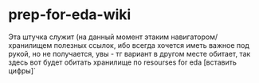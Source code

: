 # prep-for-eda-wiki
Эта штучка служит (на данный момент этаким навигатором/хранилищем полезных ссылок, ибо всегда хочется иметь важное под рукой, но не получается, увы - тг вариант в другом месте обитает, так здесь вот будет обитать хранилище по resourses for eda [вставить цифры]`
